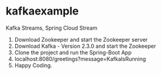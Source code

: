 # kafkaexample
Kafka Streams, Spring Cloud Stream

1. Download Zookeeper and start the Zookeeper server
2. Download Kafka - Version 2.3.0 and start the Zookeeper
3. Clone the project and run the Spring-Boot App
4. localhost:8080/greetings?message=KafkaIsRunning
5. Happy Coding.
